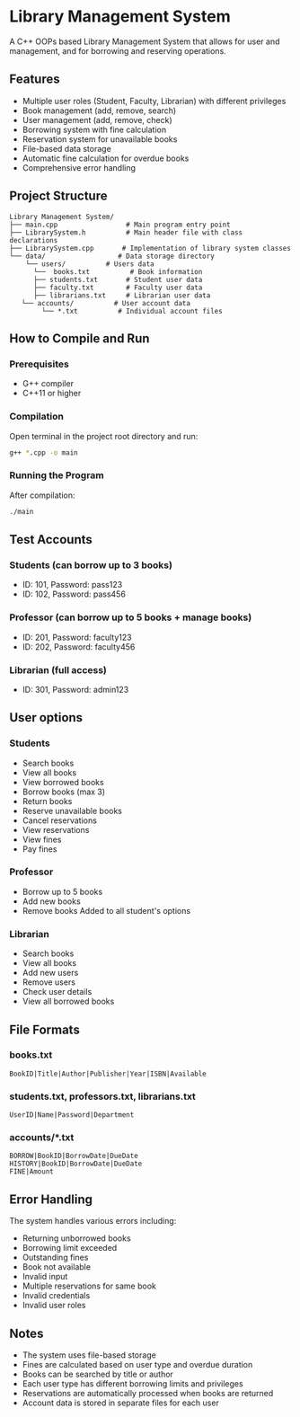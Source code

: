 # Library Management System

A C++ OOPs based Library Management System that allows for user and management, and for borrowing and reserving operations.

## Features

- Multiple user roles (Student, Faculty, Librarian) with different privileges
- Book management (add, remove, search)
- User management (add, remove, check)
- Borrowing system with fine calculation
- Reservation system for unavailable books
- File-based data storage
- Automatic fine calculation for overdue books
- Comprehensive error handling

## Project Structure 

```
Library Management System/
├── main.cpp                 # Main program entry point
├── LibrarySystem.h          # Main header file with class declarations
├── LibrarySystem.cpp       # Implementation of library system classes
└── data/                  # Data storage directory
    └── users/          # Users data
      └──  books.txt          # Book information
      ├── students.txt       # Student user data
      ├── faculty.txt        # Faculty user data
      ├── librarians.txt     # Librarian user data
   └── accounts/          # User account data
        └── *.txt          # Individual account files
```

## How to Compile and Run

### Prerequisites
- G++ compiler
- C++11 or higher

### Compilation
Open terminal in the project root directory and run:
```bash
g++ *.cpp -o main
```

### Running the Program
After compilation:
  ```bash
  ./main
  ```

## Test Accounts

### Students (can borrow up to 3 books)
- ID: 101, Password: pass123
- ID: 102, Password: pass456

### Professor (can borrow up to 5 books + manage books)
- ID: 201, Password: faculty123
- ID: 202, Password: faculty456

### Librarian (full access)
- ID: 301, Password: admin123

## User options

### Students
- Search books
- View all books
- View borrowed books
- Borrow books (max 3)
- Return books
- Reserve unavailable books
- Cancel reservations
- View reservations
- View fines
- Pay fines

### Professor
- Borrow up to 5 books
- Add new books
- Remove books
Added to all student's options

### Librarian
- Search books
- View all books
- Add new users
- Remove users
- Check user details
- View all borrowed books

## File Formats

### books.txt
```
BookID|Title|Author|Publisher|Year|ISBN|Available
```

### students.txt, professors.txt, librarians.txt
```
UserID|Name|Password|Department
```

### accounts/*.txt
```
BORROW|BookID|BorrowDate|DueDate
HISTORY|BookID|BorrowDate|DueDate
FINE|Amount
```

## Error Handling

The system handles various errors including:
- Returning unborrowed books
- Borrowing limit exceeded
- Outstanding fines
- Book not available
- Invalid input
- Multiple reservations for same book
- Invalid credentials
- Invalid user roles

## Notes

- The system uses file-based storage
- Fines are calculated based on user type and overdue duration
- Books can be searched by title or author
- Each user type has different borrowing limits and privileges
- Reservations are automatically processed when books are returned
- Account data is stored in separate files for each user